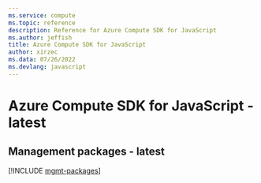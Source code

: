 ```yaml
---
ms.service: compute
ms.topic: reference
description: Reference for Azure Compute SDK for JavaScript
ms.author: jeffish
title: Azure Compute SDK for JavaScript
author: xirzec
ms.data: 07/26/2022
ms.devlang: javascript
---
```

# Azure Compute SDK for JavaScript - latest

## Management packages - latest
[!INCLUDE [mgmt-packages](compute-mgmt-index.md)]